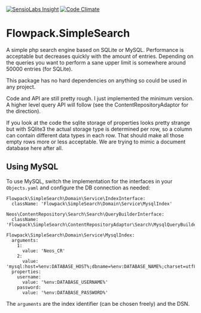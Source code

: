 [![SensioLabs Insight](https://insight.sensiolabs.com/projects/dba9eb6e-83de-43f4-80c6-04d273178f37/small.png)](https://insight.sensiolabs.com/projects/dba9eb6e-83de-43f4-80c6-04d273178f37)
[![Code Climate](https://codeclimate.com/github/kitsunet/Flowpack.SimpleSearch/badges/gpa.svg)](https://codeclimate.com/github/kitsunet/Flowpack.SimpleSearch)

Flowpack.SimpleSearch
=====================

A simple php search engine based on SQLite or MySQL. Performance is acceptable but
decreases quickly with the amount of entries.
Depending on the queries you want to perform a sane upper limit is somewhere around
50000 entries (for SQLite).

This package has no hard dependencies on anything so could be used in any project.

Code and API are still pretty rough. I just implemented the minimum version. A
higher level query API will follow (see the ContentRepositoryAdaptor for the
direction).

If you look at the code the sqlite storage of properties looks pretty strange but
with SQlite3 the actual storage type is determined per row, so a column can contain
different data types in each row. That should make all those empty rows more or less
acceptable. We are trying to mimic a document database here after all.

Using MySQL
-----------

To use MySQL, switch the implementation for the interfaces in your `Objects.yaml`
and configure the DB connection as needed:

    Flowpack\SimpleSearch\Domain\Service\IndexInterface:
      className: 'Flowpack\SimpleSearch\Domain\Service\MysqlIndex'
    
    Neos\ContentRepository\Search\Search\QueryBuilderInterface:
      className: 'Flowpack\SimpleSearch\ContentRepositoryAdaptor\Search\MysqlQueryBuilder'
    
    Flowpack\SimpleSearch\Domain\Service\MysqlIndex:
      arguments:
        1:
          value: 'Neos_CR'
        2:
          value: 'mysql:host=%env:DATABASE_HOST%;dbname=%env:DATABASE_NAME%;charset=utf8mb4'
      properties:
        username:
          value: '%env:DATABASE_USERNAME%'
        password:
          value: '%env:DATABASE_PASSWORD%'

The `arguments` are the index identifier (can be chosen freely) and the DSN.
